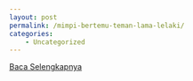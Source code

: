 ```yaml
---
layout: post
permalink: /mimpi-bertemu-teman-lama-lelaki/
categories:
    - Uncategorized
---
```


[Baca Selengkapnya](/04)